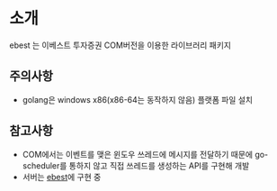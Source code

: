# 소개

ebest 는 이베스트 투자증권 COM버전을 이용한 라이브러리 패키지

## 주의사항

- golang은 windows x86(x86-64는 동작하지 않음) 플랫폼 파일 설치

## 참고사항
- COM에서는 이벤트를 맺은 윈도우 쓰레드에 메시지를 전달하기 때문에 go-scheduler를 통하지 않고 직접 쓰레드를 생성하는 API를 구현해 개발
- 서버는 [ebest](https://github.com/sangx2/ebest)에 구현 중
